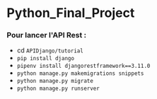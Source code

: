 # Python_Final_Project

### Pour lancer l'API Rest :
  - cd <code>APIDjango/tutorial</code>
  - <code>pip install django</code>
  - <code>pipenv install djangorestframework==3.11.0</code>
  - <code>python manage.py makemigrations snippets</code>
  - <code>python manage.py migrate</code>
  - <code>python manage.py runserver</code>
